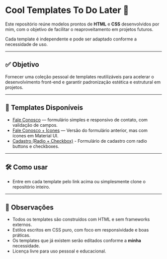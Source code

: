 # Cool Templates To Do Later 🌟

Este repositório reúne modelos prontos de **HTML** e **CSS** desenvolvidos por mim, com o objetivo de facilitar o reaproveitamento em projetos futuros.  

Cada template é independente e pode ser adaptado conforme a necessidade de uso.

---

## ✅ Objetivo

Fornecer uma coleção pessoal de templates reutilizáveis para acelerar o desenvolvimento front-end e garantir padronização estética e estrutural em projetos.

---

## 📁 Templates Disponíveis

- [Fale Conosco](https://github.com/jpedr0v/cool-templates-todo-later/tree/main/fale_conosco) — formulário simples e responsivo de contato, com validação de campos.
- [Fale Conosco + Ícones](https://github.com/jpedr0v/cool-templates-todo-later/tree/main/fale_conosco%2Bmaterial_icons) — Versão do formulário anterior, mas com ícones em Material UI.
- [Cadastro (Radio + Checkbox)](https://github.com/jpedr0v/cool-templates-todo-later/tree/main/cadastro) - Formulário de cadastro com radio buttons e checkboxes.

---

## 🛠️ Como usar

- Entre em cada template pelo link acima ou simplesmente clone o repositório inteiro.

---

## 📌 Observações

- Todos os templates são construídos com HTML e sem frameworks externos.
- Estilos escritos em CSS puro, com foco em responsividade e boas práticas.
- Os templates que já existem serão editados conforme a **minha** necessidade.
- Licença livre para uso pessoal e educacional.